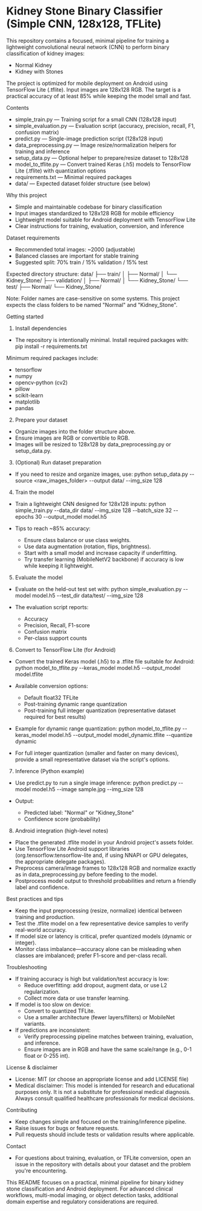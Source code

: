 # Kidney Stone Binary Classifier (Simple CNN, 128x128, TFLite)

This repository contains a focused, minimal pipeline for training a lightweight convolutional neural network (CNN) to perform binary classification of kidney images:
- Normal Kidney
- Kidney with Stones

The project is optimized for mobile deployment on Android using TensorFlow Lite (.tflite). Input images are 128x128 RGB. The target is a practical accuracy of at least 85% while keeping the model small and fast.

Contents
- simple_train.py        — Training script for a small CNN (128x128 input)
- simple_evaluation.py   — Evaluation script (accuracy, precision, recall, F1, confusion matrix)
- predict.py             — Single-image prediction script (128x128 input)
- data_preprocessing.py  — Image resize/normalization helpers for training and inference
- setup_data.py          — Optional helper to prepare/resize dataset to 128x128
- model_to_tflite.py     — Convert trained Keras (.h5) models to TensorFlow Lite (.tflite) with quantization options
- requirements.txt       — Minimal required packages
- data/                  — Expected dataset folder structure (see below)

Why this project
- Simple and maintainable codebase for binary classification
- Input images standardized to 128x128 RGB for mobile efficiency
- Lightweight model suitable for Android deployment with TensorFlow Lite
- Clear instructions for training, evaluation, conversion, and inference

Dataset requirements
- Recommended total images: ~2000 (adjustable)
- Balanced classes are important for stable training
- Suggested split: 70% train / 15% validation / 15% test

Expected directory structure:
data/
├── train/
│   ├── Normal/
│   └── Kidney_Stone/
├── validation/
│   ├── Normal/
│   └── Kidney_Stone/
└── test/
    ├── Normal/
    └── Kidney_Stone/

Note: Folder names are case-sensitive on some systems. This project expects the class folders to be named "Normal" and "Kidney_Stone".

Getting started

1. Install dependencies
- The repository is intentionally minimal. Install required packages with:
pip install -r requirements.txt

Minimum required packages include:
- tensorflow
- numpy
- opencv-python (cv2)
- pillow
- scikit-learn
- matplotlib
- pandas

2. Prepare your dataset
- Organize images into the folder structure above.
- Ensure images are RGB or convertible to RGB.
- Images will be resized to 128x128 by data_preprocessing.py or setup_data.py.

3. (Optional) Run dataset preparation
- If you need to resize and organize images, use:
python setup_data.py --source <raw_images_folder> --output data/ --img_size 128

4. Train the model
- Train a lightweight CNN designed for 128x128 inputs:
python simple_train.py --data_dir data/ --img_size 128 --batch_size 32 --epochs 30 --output_model model.h5

- Tips to reach ~85% accuracy:
  - Ensure class balance or use class weights.
  - Use data augmentation (rotation, flips, brightness).
  - Start with a small model and increase capacity if underfitting.
  - Try transfer learning (MobileNetV2 backbone) if accuracy is low while keeping it lightweight.

5. Evaluate the model
- Evaluate on the held-out test set with:
python simple_evaluation.py --model model.h5 --test_dir data/test/ --img_size 128

- The evaluation script reports:
  - Accuracy
  - Precision, Recall, F1-score
  - Confusion matrix
  - Per-class support counts

6. Convert to TensorFlow Lite (for Android)
- Convert the trained Keras model (.h5) to a .tflite file suitable for Android:
python model_to_tflite.py --keras_model model.h5 --output_model model.tflite

- Available conversion options:
  - Default float32 TFLite
  - Post-training dynamic range quantization
  - Post-training full integer quantization (representative dataset required for best results)

- Example for dynamic range quantization:
python model_to_tflite.py --keras_model model.h5 --output_model model_dynamic.tflite --quantize dynamic

- For full integer quantization (smaller and faster on many devices), provide a small representative dataset via the script's options.

7. Inference (Python example)
- Use predict.py to run a single image inference:
python predict.py --model model.h5 --image sample.jpg --img_size 128

- Output:
  - Predicted label: "Normal" or "Kidney_Stone"
  - Confidence score (probability)

8. Android integration (high-level notes)
- Place the generated .tflite model in your Android project's assets folder.
- Use TensorFlow Lite Android support libraries (org.tensorflow:tensorflow-lite and, if using NNAPI or GPU delegates, the appropriate delegate packages).
- Preprocess camera/image frames to 128x128 RGB and normalize exactly as in data_preprocessing.py before feeding to the model.
- Postprocess model output to threshold probabilities and return a friendly label and confidence.

Best practices and tips
- Keep the input preprocessing (resize, normalize) identical between training and production.
- Test the .tflite model on a few representative device samples to verify real-world accuracy.
- If model size or latency is critical, prefer quantized models (dynamic or integer).
- Monitor class imbalance—accuracy alone can be misleading when classes are imbalanced; prefer F1-score and per-class recall.

Troubleshooting
- If training accuracy is high but validation/test accuracy is low:
  - Reduce overfitting: add dropout, augment data, or use L2 regularization.
  - Collect more data or use transfer learning.
- If model is too slow on device:
  - Convert to quantized TFLite.
  - Use a smaller architecture (fewer layers/filters) or MobileNet variants.
- If predictions are inconsistent:
  - Verify preprocessing pipeline matches between training, evaluation, and inference.
  - Ensure images are in RGB and have the same scale/range (e.g., 0-1 float or 0-255 int).

License & disclaimer
- License: MIT (or choose an appropriate license and add LICENSE file)
- Medical disclaimer: This model is intended for research and educational purposes only. It is not a substitute for professional medical diagnosis. Always consult qualified healthcare professionals for medical decisions.

Contributing
- Keep changes simple and focused on the training/inference pipeline.
- Raise issues for bugs or feature requests.
- Pull requests should include tests or validation results where applicable.

Contact
- For questions about training, evaluation, or TFLite conversion, open an issue in the repository with details about your dataset and the problem you're encountering.

This README focuses on a practical, minimal pipeline for binary kidney stone classification and Android deployment. For advanced clinical workflows, multi-modal imaging, or object detection tasks, additional domain expertise and regulatory considerations are required.
